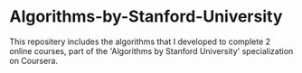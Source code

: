 # Algorithms-by-Stanford-University

This repositery includes the algorithms that I developed to complete 2 online courses, part of the 'Algorithms by Stanford University' specialization on Coursera.
